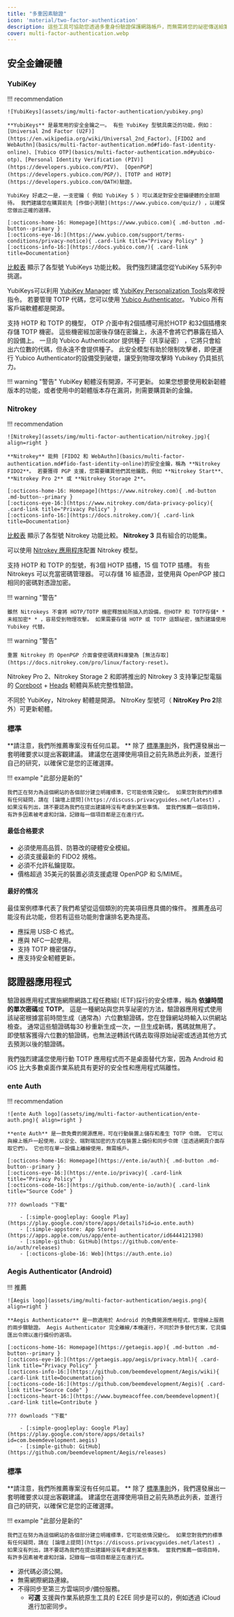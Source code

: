 ```yaml
---
title: "多重因素驗證"
icon: 'material/two-factor-authentication'
description: 這些工具可協助您透過多重身份驗證保護網路帳戶，而無需將您的祕密傳送給第三方。
cover: multi-factor-authentication.webp
---
```


## 安全金鑰硬體

### YubiKey

!!! recommendation

    ![YubiKeys](assets/img/multi-factor-authentication/yubikey.png)
    
    **YubiKeys** 是最常用的安全金鑰之一。 有些 YubiKey 型號具廣泛的功能，例如： [Universal 2nd Factor (U2F)](https://en.wikipedia.org/wiki/Universal_2nd_Factor)、[FIDO2 and WebAuthn](basics/multi-factor-authentication.md#fido-fast-identity-online)、[Yubico OTP](basics/multi-factor-authentication.md#yubico-otp)、[Personal Identity Verification (PIV)](https://developers.yubico.com/PIV)、 [OpenPGP](https://developers.yubico.com/PGP/)、[TOTP and HOTP](https://developers.yubico.com/OATH)驗證。
    
    YubiKey 好處之一是，一支密鑰（ 例如 YubiKey 5 ）可以滿足對安全密鑰硬體的全部期待。 我們建議您在購買前先 [作個小測驗](https://www.yubico.com/quiz/) ，以確保您做出正確的選擇。
    
    [:octicons-home-16: Homepage](https://www.yubico.com){ .md-button .md-button--primary }
    [:octicons-eye-16:](https://www.yubico.com/support/terms-conditions/privacy-notice){ .card-link title="Privacy Policy" }
    [:octicons-info-16:](https://docs.yubico.com/){ .card-link title=Documentation}

[比較表](https://www.yubico.com/store/compare/) 顯示了各型號 YubiKeys  功能比較。 我們強烈建議您從YubiKey 5系列中挑選。

YubiKeys可以利用 [YubiKey Manager](https://www.yubico.com/support/download/yubikey-manager/) 或 [YubiKey Personalization Tools](https://www.yubico.com/support/download/yubikey-personalization-tools/)來收授指令。 若要管理 TOTP 代碼，您可以使用 [Yubico Authenticator](https://www.yubico.com/products/yubico-authenticator/)。 Yubico 所有客戶端軟體都是開源。

支持 HOTP 和 TOTP 的機型， OTP 介面中有2個插槽可用於HOTP 和32個插槽來存儲 TOTP 機密。 這些機密經加密後存儲在密鑰上，永遠不會將它們暴露在插入的設備上。 一旦向 Yubico Authenticator 提供種子（共享祕密） ，它將只會給出六位數的代碼，但永遠不會提供種子。 此安全模型有助於限制攻擊者，即便運行 Yubico Authenticator的設備受到破壞，讓受到物理攻擊時 Yubikey 仍具抵抗力。

!!! warning "警告"
    YubiKey 軔體沒有開源，不可更新。 如果您想要使用較新韌體版本的功能，或者使用中的韌體版本存在漏洞，則需要購買新的金鑰。

### Nitrokey

!!! recommendation

    ![Nitrokey](assets/img/multi-factor-authentication/nitrokey.jpg){ align=right }
    
    **Nitrokey** 能夠 [FIDO2 和 WebAuthn](basics/multi-factor-authentication.md#fido-fast-identity-online)的安全金鑰，稱為 **Nitrokey FIDO2**。 若要獲得 PGP 支援，您需要購買他們其他鑰匙，例如 **Nitrokey Start**、**Nitrokey Pro 2** 或 **Nitrokey Storage 2**。
    
    [:octicons-home-16: Homepage](https://www.nitrokey.com){ .md-button .md-button--primary }
    [:octicons-eye-16:](https://www.nitrokey.com/data-privacy-policy){ .card-link title="Privacy Policy" }
    [:octicons-info-16:](https://docs.nitrokey.com/){ .card-link title=Documentation}

[比較表](https://www.nitrokey.com/#comparison) 顯示了各型號 Nitrokey 功能比較。 **Nitrokey 3** 具有組合的功能集。

可以使用 [Nitrokey 應用程序](https://www.nitrokey.com/download)配置 Nitrokey 模型。

支持 HOTP 和 TOTP 的型號，有3個 HOTP 插槽，15 個 TOTP 插槽。 有些 Nitrokeys 可以充當密碼管理器。 可以存儲 16 組憑證，並使用與 OpenPGP 接口相同的密碼對憑證加密。

!!! warning "警告"

    雖然 Nitrokeys 不會將 HOTP/TOTP 機密釋放給所插入的設備，但HOTP 和 TOTP存儲* *未經加密* * ，容易受到物理攻擊。 如果需要存儲 HOTP 或 TOTP 這類祕密，強烈建議使用Yubikey 代替。

!!! warning "警告"

    重置 Nitrokey 的 OpenPGP 介面會使密碼資料庫變為 [無法存取](https://docs.nitrokey.com/pro/linux/factory-reset)。

Nitrokey Pro 2、Nitrokey Storage 2 和即將推出的 Nitrokey 3 支持筆記型電腦的 [Coreboot](https://www.coreboot.org/) + [Heads](https://osresearch.net/) 軔體與系統完整性驗證。

不同於 YubiKey，Nitrokey 軔體是開源。 NitroKey 型號可（ **NitroKey Pro 2**除外）可更新軔體。

### 標準

**請注意，我們所推薦專案沒有任何瓜葛。 ** 除了 [標準準則](about/criteria.md)外，我們還發展出一套明確要求以提出客觀建議。 建議您在選擇使用項目之前先熟悉此列表，並進行自己的研究，以確保它是您的正確選擇。

!!! example "此部分是新的"

    我們正在努力為這個網站的各個部分建立明確標準，它可能依情況變化。 如果您對我們的標準有任何疑問，請在 [論壇上提問](https://discuss.privacyguides.net/latest) ，如果沒有列出，請不要認為我們在提出建議時沒有考慮到某些事情。 當我們推薦一個項目時，有許多因素被考慮和討論，記錄每一個項目都是正在進行式。

#### 最低合格要求

- 必須使用高品質、防篡改的硬體安全模組。
- 必須支援最新的 FIDO2 規格。
- 必須不允許私鑰提取。
- 價格超過 35美元的裝置必須支援處理 OpenPGP 和 S/MIME。

#### 最好的情况

最佳案例標準代表了我們希望從這個類別的完美項目應具備的條件。 推薦產品可能沒有此功能，但若有這些功能則會讓排名更為提高。

- 應採用 USB-C 格式。
- 應與 NFC一起使用。
- 支持 TOTP 機密儲存。
- 應支持安全軔體更新。

## 認證器應用程式

驗證器應用程式實施網際網路工程任務組( IETF)採行的安全標準，稱為 **依據時間的單次密碼**或 **TOTP**。 這是一種網站與您共享祕密的方法，驗證器應用程式使用該祕密根據當前時間生成（通常為）六位數驗證碼，您在登錄網站時輸入以供網站檢查。 通常這些驗證碼每30 秒重新生成一次，一旦生成新碼，舊碼就無用了。 即使駭客獲得六位數的驗證碼，也無法逆轉該代碼去取得原始祕密或透過其他方式去預測以後的驗證碼。

我們強烈建議您使用行動 TOTP 應用程式而不是桌面替代方案，因為 Android 和 iOS 比大多數桌面作業系統具有更好的安全性和應用程式隔離性。

### ente Auth

!!! recommendation

    ![ente Auth logo](assets/img/multi-factor-authentication/ente-auth.png){ align=right }
    
    **ente Auth** 是一款免費的開源應用，可在行動裝置上儲存和產生 TOTP 令牌。 它可以與線上帳戶一起使用，以安全、端對端加密的方式在裝置上備份和同步令牌（並透過網頁介面存取它們）。 它也可在單一設備上離線使用，無需帳戶。
    
    [:octicons-home-16: Homepage](https://ente.io/auth){ .md-button .md-button--primary }
    [:octicons-eye-16:](https://ente.io/privacy){ .card-link title="Privacy Policy" }
    [:octicons-code-16:](https://github.com/ente-io/auth){ .card-link title="Source Code" }
    
    ??? downloads "下載"
    
        - [:simple-googleplay: Google Play](https://play.google.com/store/apps/details?id=io.ente.auth)
        - [:simple-appstore: App Store](https://apps.apple.com/us/app/ente-authenticator/id6444121398)
        - [:simple-github: GitHub](https://github.com/ente-io/auth/releases)
        - [:octicons-globe-16: Web](https://auth.ente.io)

### Aegis Authenticator (Android)

!!! 推薦

    ![Aegis logo](assets/img/multi-factor-authentication/aegis.png){ align=right }
    
    **Aegis Authenticator** 是一款適用於 Android 的免費開源應用程式，管理線上服務的兩步驟驗證。 Aegis Authenticator 完全離線/本機運行，不同於許多替代方案，它具備匯出令牌以進行備份的選項。
    
    [:octicons-home-16: Homepage](https://getaegis.app){ .md-button .md-button--primary }
    [:octicons-eye-16:](https://getaegis.app/aegis/privacy.html){ .card-link title="Privacy Policy" }
    [:octicons-info-16:](https://github.com/beemdevelopment/Aegis/wiki){ .card-link title=Documentation}
    [:octicons-code-16:](https://github.com/beemdevelopment/Aegis){ .card-link title="Source Code" }
    [:octicons-heart-16:](https://www.buymeacoffee.com/beemdevelopment){ .card-link title=Contribute }
    
    ??? downloads "下載"
    
        - [:simple-googleplay: Google Play](https://play.google.com/store/apps/details?id=com.beemdevelopment.aegis)
        - [:simple-github: GitHub](https://github.com/beemdevelopment/Aegis/releases)

### 標準

**請注意，我們所推薦專案沒有任何瓜葛。 ** 除了 [標準準則](about/criteria.md)外，我們還發展出一套明確要求以提出客觀建議。 建議您在選擇使用項目之前先熟悉此列表，並進行自己的研究，以確保它是您的正確選擇。

!!! example "此部分是新的"

    我們正在努力為這個網站的各個部分建立明確標準，它可能依情況變化。 如果您對我們的標準有任何疑問，請在 [論壇上提問](https://discuss.privacyguides.net/latest) ，如果沒有列出，請不要認為我們在提出建議時沒有考慮到某些事情。 當我們推薦一個項目時，有許多因素被考慮和討論，記錄每一個項目都是正在進行式。

- 源代碼必須公開。
- 無需網際網路連線。
- 不得同步至第三方雲端同步/備份服務。
    - **可選** 支援與作業系統原生工具的 E2EE 同步是可以的，例如透過 iCloud 進行加密同步。
